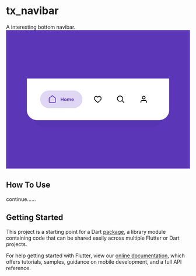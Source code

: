 # tx_navibar

A interesting bottom navibar.
![example.gif](https://github.com/TaurusXi/TxNaviBar/blob/master/example.gif)


## How To Use

continue......

## Getting Started

This project is a starting point for a Dart
[package](https://flutter.io/developing-packages/),
a library module containing code that can be shared easily across
multiple Flutter or Dart projects.

For help getting started with Flutter, view our 
[online documentation](https://flutter.io/docs), which offers tutorials, 
samples, guidance on mobile development, and a full API reference.
